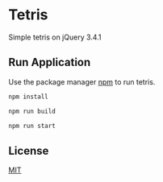 # Tetris

Simple tetris on jQuery 3.4.1

## Run Application

Use the package manager [npm](https://www.npmjs.com/) to run tetris.

```bash
npm install
```
```bash
npm run build
```
```bash
npm run start
```

## License
[MIT](https://choosealicense.com/licenses/mit/)